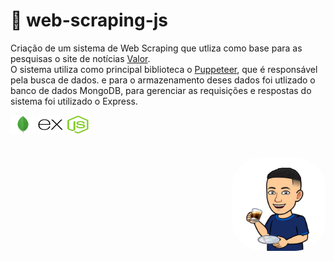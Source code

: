 # 🔎 web-scraping-js
Criação de um sistema de Web Scraping que utliza como base para as pesquisas o site de notícias <a target="_blank" href='https://valor.globo.com/'>Valor</a>.<br>
O sistema utiliza como principal biblioteca o <a href='https://github.com/puppeteer/puppeteer/blob/main/README.md' target='_blank'>Puppeteer</a>, que é responsável pela busca de dados.
e para o armazenamento deses dados foi utlizado o banco de dados MongoDB, para gerenciar as requisições e respostas do sistema foi utilizado o Express.    
 
 
 
 <div style="display: inline_block">
  
 <img align="rigth" alt="Bootstrap" height="30" width="40" src="https://raw.githubusercontent.com/devicons/devicon/master/icons/mongodb/mongodb-original.svg">
 
 <img align="rigth" alt="Bootstrap" height="30" width="40" src="https://raw.githubusercontent.com/devicons/devicon/master/icons/express/express-original.svg">
 
 <img align="rigth" alt="Bootstrap" height="30" width="40" src="https://raw.githubusercontent.com/devicons/devicon/master/icons/nodejs/nodejs-original.svg">
 
 </div>
 

 
<br>


<div style="display: inline_block"><br>
  
  <img align="right" alt="Theu-Avatar" height="150" style="border-radius:50px;" src="https://github.com/MatheusFCardoso/MatheusFCardoso/blob/main/img/coffe-time.png">
  
</div>
 
 
